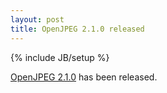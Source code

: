 ```yaml
---
layout: post
title: OpenJPEG 2.1.0 released
---
```

{% include JB/setup %}

[OpenJPEG 2.1.0](https://github.com/uclouvain/openjpeg/releases/tag/version.2.1) has been released.